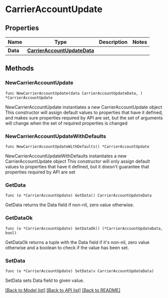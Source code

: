 # CarrierAccountUpdate

## Properties

Name | Type | Description | Notes
------------ | ------------- | ------------- | -------------
**Data** | [**CarrierAccountUpdateData**](CarrierAccountUpdateData.md) |  | 

## Methods

### NewCarrierAccountUpdate

`func NewCarrierAccountUpdate(data CarrierAccountUpdateData, ) *CarrierAccountUpdate`

NewCarrierAccountUpdate instantiates a new CarrierAccountUpdate object
This constructor will assign default values to properties that have it defined,
and makes sure properties required by API are set, but the set of arguments
will change when the set of required properties is changed

### NewCarrierAccountUpdateWithDefaults

`func NewCarrierAccountUpdateWithDefaults() *CarrierAccountUpdate`

NewCarrierAccountUpdateWithDefaults instantiates a new CarrierAccountUpdate object
This constructor will only assign default values to properties that have it defined,
but it doesn't guarantee that properties required by API are set

### GetData

`func (o *CarrierAccountUpdate) GetData() CarrierAccountUpdateData`

GetData returns the Data field if non-nil, zero value otherwise.

### GetDataOk

`func (o *CarrierAccountUpdate) GetDataOk() (*CarrierAccountUpdateData, bool)`

GetDataOk returns a tuple with the Data field if it's non-nil, zero value otherwise
and a boolean to check if the value has been set.

### SetData

`func (o *CarrierAccountUpdate) SetData(v CarrierAccountUpdateData)`

SetData sets Data field to given value.



[[Back to Model list]](../README.md#documentation-for-models) [[Back to API list]](../README.md#documentation-for-api-endpoints) [[Back to README]](../README.md)


